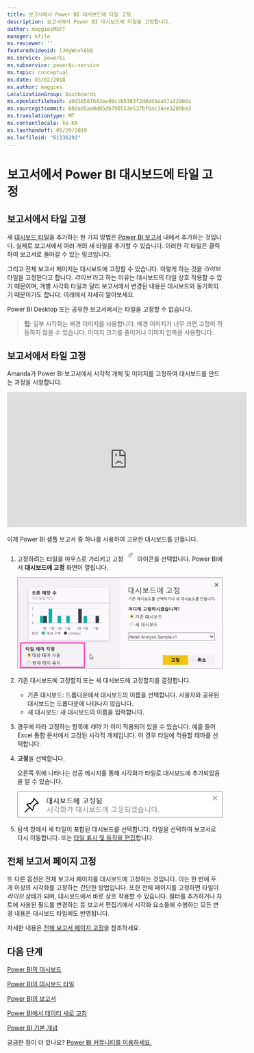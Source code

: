 ```yaml
---
title: 보고서에서 Power BI 대시보드에 타일 고정
description: 보고서에서 Power BI 대시보드에 타일을 고정합니다.
author: maggiesMSFT
manager: kfile
ms.reviewer: ''
featuredvideoid: lJKgWnvl6bQ
ms.service: powerbi
ms.subservice: powerbi-service
ms.topic: conceptual
ms.date: 03/02/2018
ms.author: maggies
LocalizationGroup: Dashboards
ms.openlocfilehash: a9d3856f643eed0ccb5383f2dda55ea57a32908a
ms.sourcegitcommit: 60dad5aa0d85db790553e537bf8ac34ee3289ba3
ms.translationtype: MT
ms.contentlocale: ko-KR
ms.lasthandoff: 05/29/2019
ms.locfileid: "61136292"
---
```

# <a name="pin-a-tile-to-a-power-bi-dashboard-from-a-report"></a>보고서에서 Power BI 대시보드에 타일 고정
## <a name="pinning-tiles-from-a-report"></a>보고서에서 타일 고정
새 [대시보드 타일](consumer/end-user-tiles.md)을 추가하는 한 가지 방법은 [Power BI 보고서](consumer/end-user-reports.md) 내에서 추가하는 것입니다. 실제로 보고서에서 여러 개의 새 타일을 추가할 수 있습니다.  이러한 각 타일은 클릭하여 보고서로 돌아갈 수 있는 링크입니다.

그리고 전체 보고서 페이지는 대시보드에 고정할 수 있습니다.  이렇게 하는 것을 *라이브* 타일을 고정한다고 합니다.  *라이브* 라고 하는 이유는 대시보드의 타일 상호 작용할 수 있기 때문이며, 개별 시각화 타일과 달리 보고서에서 변경된 내용은 대시보드와 동기화되기 때문이기도 합니다. 아래에서 자세히 알아보세요.

Power BI Desktop 또는 공유한 보고서에서는 타일을 고정할 수 없습니다. 

> **팁**: 일부 시각화는 배경 이미지를 사용합니다. 배경 이미지가 너무 크면 고정이 작동하지 않을 수 있습니다.  이미지 크기를 줄이거나 이미지 압축을 사용합니다.  
> 
> 

## <a name="pin-a-tile-from-a-report"></a>보고서에서 타일 고정
Amanda가 Power BI 보고서에서 시각적 개체 및 이미지를 고정하여 대시보드를 만드는 과정을 시청합니다.

<iframe width="560" height="315" src="https://www.youtube.com/embed/lJKgWnvl6bQ" frameborder="0" allowfullscreen></iframe>

이제 Power BI 샘플 보고서 중 하나를 사용하여 고유한 대시보드를 만듭니다.

1. 고정하려는 타일을 마우스로 가리키고 고정 ![](media/service-dashboard-pin-tile-from-report/pbi_pintile_small.png) 아이콘을 선택합니다. Power BI에서 **대시보드에 고정** 화면이 열립니다.
   
     ![대시보드에 고정 창](media/service-dashboard-pin-tile-from-report/pbi_themes2.png)
2. 기존 대시보드에 고정할지 또는 새 대시보드에 고정할지를 결정합니다.
   
   * 기존 대시보드: 드롭다운에서 대시보드의 이름을 선택합니다. 사용자와 공유된 대시보드는 드롭다운에 나타나지 않습니다.
   * 새 대시보드: 새 대시보드의 이름을 입력합니다.
3. 경우에 따라 고정하는 항목에 *테마* 가 이미 적용되어 있을 수 있습니다.  예를 들어 Excel 통합 문서에서 고정된 시각적 개체입니다. 이 경우 타일에 적용할 테마를 선택합니다.
4. **고정**을 선택합니다.
   
   오른쪽 위에 나타나는 성공 메시지를 통해 시각화가 타일로 대시보드에 추가되었음을 알 수 있습니다.
   
   ![성공 메시지](media/service-dashboard-pin-tile-from-report/pinsuccess.png)
5. 탐색 창에서 새 타일이 포함된 대시보드를 선택합니다. 타일을 선택하여 보고서로 다시 이동합니다. 또는 [타일 표시 및 동작을 편집](service-dashboard-edit-tile.md)합니다.

## <a name="pin-an-entire-report-page"></a>전체 보고서 페이지 고정
또 다른 옵션은 전체 보고서 페이지를 대시보드에 고정하는 것입니다. 이는 한 번에 두 개 이상의 시각화를 고정하는 간단한 방법입니다.  또한 전체 페이지를 고정하면 타일이 *라이브* 상태가 되며, 대시보드에서 바로 상호 작용할 수 있습니다. 필터를 추가하거나 차트에 사용된 필드를 변경하는 등 보고서 편집기에서 시각화 요소들에 수행하는 모든 변경 내용은 대시보드 타일에도 반영됩니다.  

자세한 내용은 [전체 보고서 페이지 고정](service-dashboard-pin-live-tile-from-report.md)을 참조하세요.

## <a name="next-steps"></a>다음 단계
[Power BI의 대시보드](consumer/end-user-dashboards.md)

[Power BI의 대시보드 타일](consumer/end-user-tiles.md)

[Power BI의 보고서](consumer/end-user-reports.md)

[Power BI에서 데이터 새로 고침](refresh-data.md)

[Power BI 기본 개념](consumer/end-user-basic-concepts.md)

궁금한 점이 더 있나요? [Power BI 커뮤니티를 이용하세요.](http://community.powerbi.com/)

